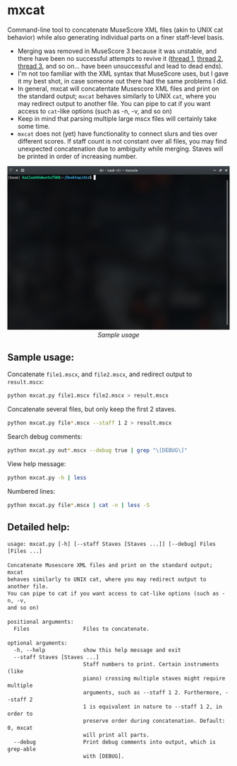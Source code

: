 # mxcat
Command-line tool to concatenate MuseScore XML files (akin to UNIX cat behavior) while also generating individual parts on a finer staff-level basis.
* Merging was removed in MuseScore 3 because it was unstable, and there have been no successful attempts to revive it ([thread 1](https://musescore.org/en/node/291978), [thread 2](https://musescore.org/en/node/264845), [thread 3](https://musescore.org/en/node/264733), and so on... have been unsuccessful and lead to dead ends). 
* I'm not too familiar with the XML syntax that MuseScore uses, but I gave it my best shot, in case someone out there had the same problems I did.
* In general, mxcat will concatentate Musescore XML files and print on the standard output; `mxcat`
behaves similarly to UNIX `cat`, where you may redirect output to another file.
You can pipe to cat if you want access to `cat`-like options (such as -n, -v,
and so on)
* Keep in mind that parsing multiple large mscx files will certainly take some time.
* `mxcat` does not (yet) have functionality to connect slurs and ties over different scores. If staff count is not constant over all files, you may find unexpected concatenation due to ambiguity while merging. Staves will be printed in order of increasing number.

<p align="center">
  <img src="sample.gif" style="text-align: center" width="653px"/>
  </br>
  <i>Sample usage</i>
</p>

## Sample usage:
Concatenate `file1.mscx`, and `file2.mscx`, and redirect output to `result.mscx`:        
```bash
python mxcat.py file1.mscx file2.mscx > result.mscx
```

Concatenate several files, but only keep the first 2 staves.
```bash
python mxcat.py file*.mscx --staff 1 2 > result.mscx
```

Search debug comments:    
```bash
python mxcat.py out*.mscx --debug true | grep "\[DEBUG\]"
```

View help message:        
```bash
python mxcat.py -h | less 
```

Numbered lines:           
```bash
python mxcat.py file*.mscx | cat -n | less -S
```

## Detailed help:
```
usage: mxcat.py [-h] [--staff Staves [Staves ...]] [--debug] Files [Files ...]

Concatenate Musescore XML files and print on the standard output; mxcat
behaves similarly to UNIX cat, where you may redirect output to another file.
You can pipe to cat if you want access to cat-like options (such as -n, -v,
and so on)

positional arguments:
  Files                 Files to concatenate.

optional arguments:
  -h, --help            show this help message and exit
  --staff Staves [Staves ...]
                        Staff numbers to print. Certain instruments (like
                        piano) crossing multiple staves might require multiple
                        arguments, such as --staff 1 2. Furthermore, --staff 2
                        1 is equivalent in nature to --staff 1 2, in order to
                        preserve order during concatenation. Default: 0, mxcat
                        will print all parts.
  --debug               Print debug comments into output, which is grep-able
                        with [DEBUG].

```
